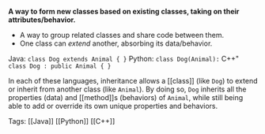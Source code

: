 **A way to form new classes based on existing classes, taking on their attributes/behavior.**
- A way to group related classes and share code between them.
- One class can *extend* another, absorbing its data/behavior.

Java: `class Dog extends Animal { }`
Python: `class Dog(Animal):`
C++" `class Dog : public Animal { }`

In each of these languages, inheritance allows a [[class]] (like `Dog`) to extend or inherit from another class (like `Animal`). By doing so, `Dog` inherits all the properties (data) and [[method]]s (behaviors) of `Animal`, while still being able to add or override its own unique properties and behaviors.

Tags:
[[Java]]
[[Python]]
[[C++]]